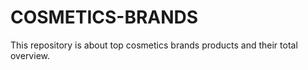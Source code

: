 # COSMETICS-BRANDS
This repository is about top cosmetics brands products and their total overview.
